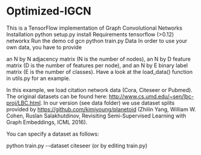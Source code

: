# Optimized-IGCN
This is a TensorFlow implementation of Graph Convolutional Networks
Installation
python setup.py install
Requirements
tensorflow (>0.12)
networkx
Run the demo
cd gcn
python train.py
Data
In order to use your own data, you have to provide

an N by N adjacency matrix (N is the number of nodes),
an N by D feature matrix (D is the number of features per node), and
an N by E binary label matrix (E is the number of classes).
Have a look at the load_data() function in utils.py for an example.

In this example, we load citation network data (Cora, Citeseer or Pubmed). The original datasets can be found here: http://www.cs.umd.edu/~sen/lbc-proj/LBC.html. In our version (see data folder) we use dataset splits provided by https://github.com/kimiyoung/planetoid (Zhilin Yang, William W. Cohen, Ruslan Salakhutdinov, Revisiting Semi-Supervised Learning with Graph Embeddings, ICML 2016).

You can specify a dataset as follows:

python train.py --dataset citeseer
(or by editing train.py)

